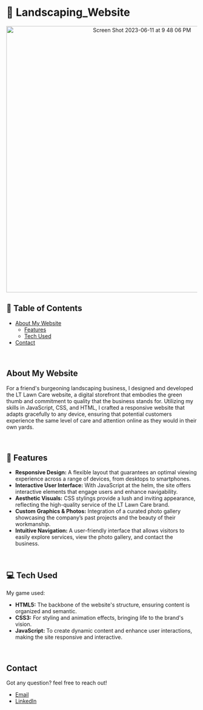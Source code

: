# 🌱 Landscaping_Website

<p align="center">
  
 <img width="700" alt="Screen Shot 2023-06-11 at 9 48 06 PM" src="https://github.com/GavraMG/Landscaping_Website/assets/145468935/3a2984f5-9d4d-49cb-9cb0-6ebcb6646f2d">

</p>

## 📖 Table of Contents

- [About My Website](#-about-my-website)
  - [Features](#-features)
  - [Tech Used](#-tech-used)
- [Contact](#-contact)

<br/>

## About My Website
 For a friend's burgeoning landscaping business, I designed and developed the LT Lawn Care website, a digital storefront that embodies the green thumb and commitment to quality that the business stands for. Utilizing my skills in JavaScript, CSS, and HTML, I crafted a responsive website that adapts gracefully to any device, ensuring that potential customers experience the same level of care and attention online as they would in their own yards.

<br/>

## 🚀 Features

- **Responsive Design:** A flexible layout that guarantees an optimal viewing experience across a range of devices, from desktops to smartphones.
- **Interactive User Interface:** With JavaScript at the helm, the site offers interactive elements that engage users and enhance navigability.
- **Aesthetic Visuals:** CSS stylings provide a lush and inviting appearance, reflecting the high-quality service of the LT Lawn Care brand.
- **Custom Graphics & Photos:** Integration of a curated photo gallery showcasing the company’s past projects and the beauty of their workmanship.
- **Intuitive Navigation:** A user-friendly interface that allows visitors to easily explore services, view the photo gallery, and contact the business.

<br/>

## 💻 Tech Used

My game used: 

- **HTML5:** The backbone of the website's structure, ensuring content is organized and semantic.
- **CSS3:** For styling and animation effects, bringing life to the brand's vision.
- **JavaScript:** To create dynamic content and enhance user interactions, making the site responsive and interactive.

<br/>

## Contact

Got any question? feel free to reach out!

- [Email](mailto:markusgavra@gmail.com)
- [LinkedIn](https://www.linkedin.com/in/markus-gavra)
